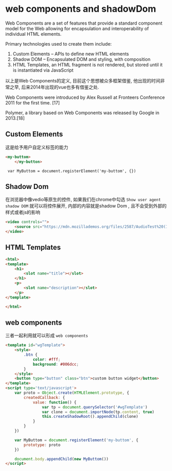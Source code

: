 # web components and shadowDom

Web Components are a set of features that provide a standard component model for the Web allowing for encapsulation and interoperability of individual HTML elements.

Primary technologies used to create them include:

1. Custom Elements – APIs to define new HTML elements
2. Shadow DOM – Encapsulated DOM and styling, with composition
3. HTML Templates, an HTML fragment is not rendered, but stored until it is instantiated via JavaScript

以上是Web Components的定义, 目前这个思想被众多框架借鉴, 他出现的时间非常之早, 后来2014年出现的vue也多有借鉴之处.

Web Components were introduced by Alex Russell at Fronteers Conference 2011 for the first time. [17]

Polymer, a library based on Web Components was released by Google in 2013.[18]

## Custom Elements

这是给予用户自定义标签的能力

``` html
<my-buttom>
    </my-button>
```

``` 
 var MyButtom = document.registerElement('my-buttom', {})
```

## Shadow Dom

在浏览器中像vedio等原生的控件, 如果我们在chrome中勾选 `Show user agent shadow DOM` 就可以将控件展开, 内部的内容就是shadow Dom , 且不会受到外部的样式或者js的影响

``` html
<video controls="">
    <source src="https://mdn.mozillademos.org/files/2587/AudioTest%20(1).ogg" type="audio/ogg">
</video>
```

## HTML Templates

``` html
<html>
<template>
    <h1>
        <slot name="title"></slot>
    </h1>
    <p>
        <slot name="description"></slot>
    </p>
</template>

</html>
```

## web components

三者一起利用就可以形成 `web components` 

``` html
<template id="wgTemplate">
    <style>
        .btn {
            color: #fff;
            background: #006dcc;
        }
    </style>
    <button type="button" class="btn">custom button widget</button>
</template>
<script type='text/javascript'>
    var proto = Object.create(HTMLElement.prototype, {
        createdCallback: {
            value: function() {
                var tp = document.querySelector('#wgTemplate')
                var clone = document.importNode(tp.content, true)
                this.createShadowRoot().appendChild(clone)
            }
        }
    })

    var MyButtom = document.registerElement('my-buttom', {
        prototype: proto
    })

    document.body.appendChild(new MyButtom())
</script>
```

